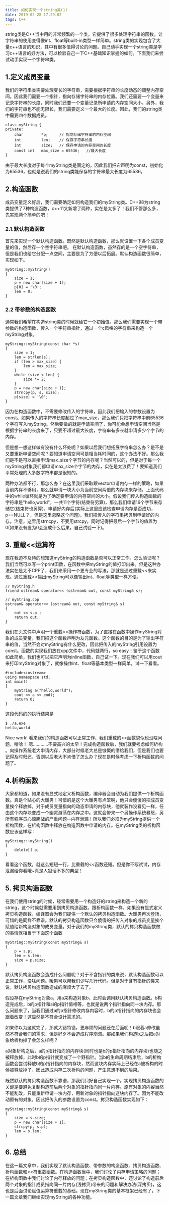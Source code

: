 ```yaml
---
title: 如何实现一个string类(1)
date: 2019-02-28 17:29:02
tags: C++
---
```

string类是C++当中用的非常频繁的一个类，它提供了很多处理字符串的函数，让字符串的使用变得像int、float等built-in类型一样简单。string类的实现包含了大量c++语言的知识，其中有很多值得讨论的问题。自己动手实现一个string类是学习c++语言的好方法，可以检验自己一下C++基础知识掌握的如何。下面我们来尝试动手实现一个字符串类。
<!--more-->
## 1.定义成员变量
我们的字符串类需要处理变长的字符串，需要根据字符串的长度动态的调整内存空间。因此我们需要一个指针，指向存储字符串的内存位置。我们还需要一个变量来记录字符串的长度，同时我们还要一个变量记录所申请的内存空间大小。另外，我们的字符串也不能无限长，我们需要定义一个最大的长度。因此，我们的string类中需要四个数据成员。
```
class myString {
private:
    char        *p;     // 指向存储字符串的内存空间
    int         len;    // 保存字符串长度
    int         size;   // 保存申请的内存空间的长度
    const int   max_size = 65536;   //最大长度
}
```
由于最大长度对于每个myString类是固定的，因此我们把它声明为const，初始化为65536，也就是说我们的string类能保存的字符串最大长度为65536。
## 2.构造函数
成员变量定义好后，我们需要确定如何构造我们的myString类。C++98为string类提供了7种构造函数，c++11又新增了两种，实在是太多了！我们不管那么多，先实现两个简单的吧！
### 2.1.默认构造函数
首先来实现一个默认构造函数。既然是默认构造函数，那么就设置一下各个成员变量的值，然后存一个空字符串吧。 在默认构造函数，虽然存的是一个空字符串，但是我们也给它分配一点空间，主要是为了方便以后拓展。默认构造函数很简单，实现如下。
```
myString::myString()
{   
    size = 1;              
    p = new char[size + 1];
    p[0] = '\0';
    len = 0;
}
```
### 2.2 带参数的构造函数
通常我们希望在构造string类的时候就给它一个初始值。那么我们需要实现一个带参数的构造函数，传入一个字符串指针，通过一个c风格的字符串来构造一个myString对象。
```
myString::myString(const char *s)
{
    size = 1;
    len = strlen(s);
    if (len > max_size) {
        len = max_size;
    }
    while (size < len) {
        size *= 2;
    }
    p = new char[size + 1];
    strncpy(p, s, size);
    p[size] = '\0';
}
```
因为在构造函数中，不需要修改传入的字符串，因此我们把输入的参数设置为const。如果传入的字符串长度超过了max_size，那么我们只把字符串中前65536个字符写入myString。然后要做的就是申请空间了，你可能会想申请空间当然是根据字符串的长度来了，只要不超过最大长度，字符串有多长就申请多少个字节的内存。

但是想一想这样做有没有什么坏处呢？如果以后我们想拓展字符串怎么办？是不是又要重新申请空间呢？要知道申请空间可是相当耗时间的，这个办法不好。那么我们是不是可以直接申请max_size个字节的内存呢？当然可以的，但是对于每一个myString对象我们都申请max_size个字节的内存，实在是太浪费了！要知道我们平常处理的大多数字符串都是很短的。

两种办法都不行，那怎么办？在这里我们采取跟vector申请内存一样的策略，如果当前内存不够用，那么就申请一块大小为当前空间两倍的内存块来存储。上面代码中的while循环就是为了确定要申请的内存空间的大小。假设我们传入构造函数的字符串是"hello,world"，一共11个字符(结束符另算)，那么我们申请16个字节来存储它(结束符也另算)。申请好内存后(实际上这里应该检查申请内存是否成功，p==NULL？，但是这里忽略这个问题)，我们把传入的字符串拷贝到申请好的内存。注意，这里用strncpy，不要用strcpy，同时记得把最后一个字节的值置为0(如果没有置为0会造成什么后果，自己试验一下)。
## 3. 重载<<运算符
现在我迫不及待的想知道myString的构造函数是否可以正常工作。怎么验证呢？我们当然可以写一个print函数，在函数中把myString的值打印出来。但是这种办法实在是太不CPP了，我们来采用一个更专业的写法，那就是通过重载<<来实现。通过重载<<输出myString可以像输出int、float等类型一样方便。
```
// myString.h
friend ostream& operator<< (ostream& out, const myString& s);
```
```
// myString.cpp
ostream& operator<< (ostream& out, const myString& s)
{
    out << s.p ;
    return out;
}
```
我们在头文件中声明一个重载<<操作符函数，为了直接在函数中操作myString对象的成员变量，我们把这个函数声明为友元函数。这个函数的目的是为了输出字符串的值，当然不会对myString有什么更改，因此把传入的myString引用设置为const。函数的实现我们放在cpp文件中，代码就两行，so easy！鉴于这个函数如此简单，我们也可以把它声明为inline函数，自己试一下。现在我们可以用cout来打印myString对象了，就像操作int、float等基本类型一样简单，试一下看看。
```
#include<iostream>
using namespace std;
int main()
{
    myString a("hello,world");
    cout << a << endl;
    return 0;
}
```
这段代码的的执行结果是
```
$ ./a.exe
hello,world
```
Nice work! 看来我们的构造函数可以正常工作，我们重载的<<函数貌似也没啥问题，哈哈！
嗯…………不要高兴的太早！完成构造函数后，我们就要考虑如何析构 。向操作系统老大申请内存，大部分时候老大总是慷慨的借给我们，但是我们也要记得及时归还，否则以后老大不肯借了怎么办？现在是时候考虑一下析构函数的问题了。
## 4.析构函数
大家都知道，如果没有显式地定义析构函数，编译器会自动为我们提供一个析构函数。真是个贴心的大暖男！可惜的是这个大暖男有点笨啊，他只会傻傻的把成员变量挨个释放掉，对于成员变量指向的动态申请的内存块，他就装作没看见一样，任由这个内存块变成一个幽灵游荡在内存之中。这就会带来一个另操作系统暴怒，另所有程序员心惊胆战的严重问题--内存泄漏！所以我们必须为myString提供一个析构函数，在析构函数中释放在构造函数中申请的内存。在myString类的析构函数应该这样写：
```
myString::~myString()
{
    delete[] p;
}
```
看看这个函数，就这么短短一行，比重载的<<函数还短。但是你不写试试，内存泄漏给你看哦~真是人狠话不多的典型！
## 5. 拷贝构造函数
在我们使用string的时候，经常需要用一个构造好的string来构造一个新的string，这个时候就需要用到拷贝构造函数。跟析构函数一样，如果没有显式定义拷贝构造函数，编译器会为我们提供一个默认的拷贝构造函数。大暖男再次登场，可惜的是同样不靠谱。默认的拷贝构造函数只会傻傻的把传入对象的成员变量挨个赋值给新构造对象的成员变量。对于我们的myString类，默认的拷贝构造函数做的事情就相当于下面这个函数
```
myString::myString(const myString& s) 
{
    p = s.p;
    len = s.len;
    size = p.size;
}
```
默认拷贝构造函数会造成什么问题呢？对于不含指针的类来说，默认构造函数可以正常工作，没啥问题。暖男可以帮我们少写几行代码。但是对于含有指针的类来说，默认拷贝构造函数造成的麻烦大了去了。

假设存在myString对象a，用a来构造对象b，此时会调用默认拷贝构造函数。b构造完成后，b的p指针和a的p指针值相等，也就是说两个指针指向同一块内存。那么问题来了，当我们通过a的p指针修改内存内容时，b的p指针指向的内存块也会跟着改变！这显然是不符合设计需求的。

如果你以为这就完了，那就大错特错，更麻烦的问题还在后面呢！b跟着a修改虽然不符合我们的需求，但是好歹不会造成程序崩溃。那如果我们构造b之后把a对象给析构掉了会怎么样呢？

a对象析构之后，a的p指针指向的内存块(同时也是b的p指针指向的内存块)也随之被释放掉，此时b的p指针就变成了一个野指针。当b的生命周期结束后，b的析构函数会尝试释放b的p指针指向的内存块，然而这块内存实际上已经在a被析构的时候被释放掉了，因此造成内存二次析构的问题，产生意想不到的后果。

既然默认的拷贝构造函数不靠谱，那我们只好自己实现一个。实现拷贝构造函数的关键是要避免复制构造前后两个对象的指针指向同一片内存。原有对象的内容当然不能乱改，只能重新申请一块内存，用新对象的指针指向这块内存了。因为不能改动原有的对象，因此把传入的参数设置为const。拷贝构造函数实现如下：
```
myString::myString(const myString& s) 
{
    size = s.size;
    p = new char[size + 1];
    strcpy(p, s.p);
    len = s.len;
}
```
## 6. 总结
在这一篇文章中，我们实现了默认构造函数、带参数的构造函数、拷贝构造函数、析构函数和<<符重载函数。在构造函数当中，我们讨论了内存申请策略的问题；在析构函数中我们讨论了内存释放的问题；在拷贝构造函数中，还讨论了构造前后两个对象的指针成员指向同一片内存(浅拷贝)带来的问题和解决办法(深拷贝)，这也是后面讨论赋值运算符重载的基础。现在myString类的基本框架已经有了，下一篇文章我们继续实现myString的各种功能。
